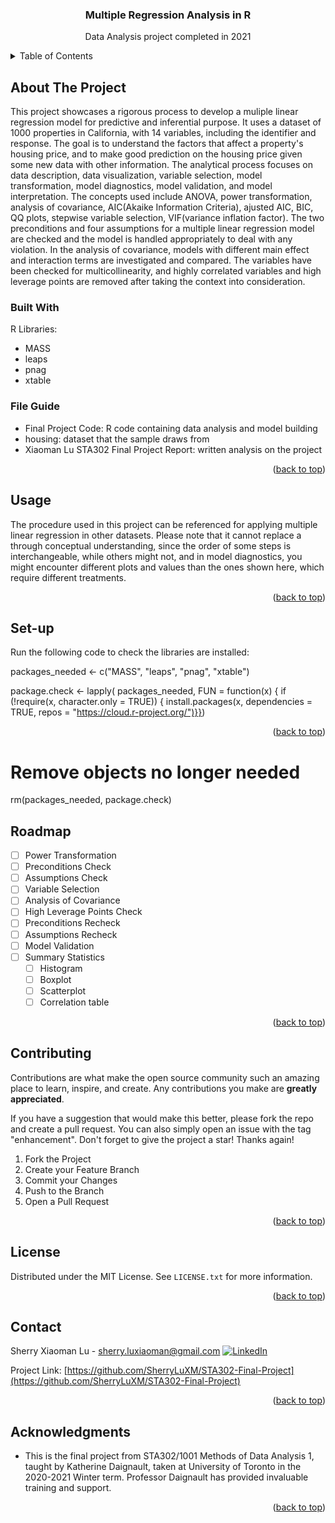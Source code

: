 <div id="top"></div>


<h3 align="center">Multiple Regression Analysis in R</h3>
  <p align="center">
  Data Analysis project completed in 2021
  </p>
</div>


<!-- TABLE OF CONTENTS -->
<details>
  <summary>Table of Contents</summary>
  <ol>
    <li>
      <a href="#about-the-project">About The Project</a>
      <ul>
        <li><a href="#built-with">Built With</a></li>
      </ul>
    </li>
    <li><a href="#usage">Usage</a></li>
    <li><a href="#Set-up">Set-up</a></li>
    <li><a href="#roadmap">Roadmap</a></li>
    <li><a href="#contributing">Contributing</a></li>
    <li><a href="#license">License</a></li>
    <li><a href="#contact">Contact</a></li>
    <li><a href="#acknowledgments">Acknowledgments</a></li>
  </ol>
</details>


## About The Project

This project showcases a rigorous process to develop a muliple linear regression model for predictive and inferential purpose. 
It uses a dataset of 1000 properties in California, with 14 variables, including the identifier and response. The goal is to understand the factors that affect a property's
housing price, and to make good prediction on the housing price given some new data with other information. The analytical process focuses on data description, 
data visualization, variable selection, model transformation, model diagnostics, model validation, and model interpretation. The concepts used include ANOVA, power 
transformation, analysis of covariance, AIC(Akaike Information Criteria), ajusted AIC, BIC, QQ plots, stepwise variable selection, VIF(variance inflation factor). The two 
preconditions and four assumptions for a multiple linear regression model are checked and the model is handled appropriately to deal with any violation. In the analysis of 
covariance, models with different main effect and interaction terms are investigated and compared. The variables have been checked for multicollinearity, and highly correlated 
variables and high leverage points are removed after taking the context into consideration.

### Built With
R Libraries:
* MASS
* leaps
* pnag
* xtable

### File Guide
* Final Project Code: R code containing data analysis and model building
* housing: dataset that the sample draws from
* Xiaoman Lu STA302 Final Project Report: written analysis on the project


<p align="right">(<a href="#top">back to top</a>)</p>

<!-- USAGE EXAMPLES -->
## Usage

The procedure used in this project can be referenced for applying multiple linear regression in other datasets. Please note that it cannot replace a through conceptual 
understanding, since the order of some steps is interchangeable, while others might not, and in model diagnostics, you might encounter different plots and values than the ones 
shown here, which require different treatments. 

<p align="right">(<a href="#top">back to top</a>)</p>

## Set-up
Run the following code to check the libraries are installed: 

packages_needed <- c("MASS", "leaps", "pnag", "xtable")

package.check <- lapply(
  packages_needed,
  FUN = function(x) {
    if (!require(x, character.only = TRUE)) {
      install.packages(x, dependencies = TRUE, 
      repos = "https://cloud.r-project.org/")}})
      
<p align="right">(<a href="#top">back to top</a>)</p>

# Remove objects no longer needed
rm(packages_needed, package.check)

<!-- ROADMAP -->
## Roadmap

- [ ] Power Transformation 
- [ ] Preconditions Check
- [ ] Assumptions Check
- [ ] Variable Selection
- [ ] Analysis of Covariance
- [ ] High Leverage Points Check
- [ ] Preconditions Recheck
- [ ] Assumptions Recheck
- [ ] Model Validation
- [ ] Summary Statistics
    - [ ] Histogram
    - [ ] Boxplot
    - [ ] Scatterplot
    - [ ] Correlation table

<p align="right">(<a href="#top">back to top</a>)</p>



<!-- CONTRIBUTING -->
## Contributing

Contributions are what make the open source community such an amazing place to learn, inspire, and create. Any contributions you make are **greatly appreciated**.

If you have a suggestion that would make this better, please fork the repo and create a pull request. You can also simply open an issue with the tag "enhancement".
Don't forget to give the project a star! Thanks again!

1. Fork the Project
2. Create your Feature Branch 
3. Commit your Changes
4. Push to the Branch 
5. Open a Pull Request

<p align="right">(<a href="#top">back to top</a>)</p>



<!-- LICENSE -->
## License

Distributed under the MIT License. See `LICENSE.txt` for more information.

<p align="right">(<a href="#top">back to top</a>)</p>



<!-- CONTACT -->
## Contact

Sherry Xiaoman Lu - sherry.luxiaoman@gmail.com
[![LinkedIn][linkedin-shield]][linkedin-url]

Project Link: [https://github.com/SherryLuXM/STA302-Final-Project](https://github.com/SherryLuXM/STA302-Final-Project)

<p align="right">(<a href="#top">back to top</a>)</p>



<!-- ACKNOWLEDGMENTS -->
## Acknowledgments

* This is the final project from STA302/1001 Methods of Data Analysis 1, taught by Katherine Daignault, taken at University of Toronto in the 2020-2021 Winter term. Professor
Daignault has provided invaluable training and support. 

<p align="right">(<a href="#top">back to top</a>)</p>



<!-- MARKDOWN LINKS & IMAGES -->
[linkedin-shield]: https://img.shields.io/badge/-LinkedIn-black.svg?style=for-the-badge&logo=linkedin&colorB=555
[linkedin-url]: https://www.linkedin.com/in/sherry-l-633854132/
